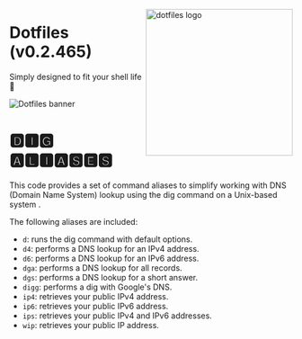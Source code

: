 <!-- markdownlint-disable MD033 MD041 -->

<img src="https://kura.pro/dotfiles/v2/images/logos/dotfiles.svg"
alt="dotfiles logo" width="261" align="right" />

<!-- markdownlint-enable MD033 MD041 -->

# Dotfiles (v0.2.465)

Simply designed to fit your shell life 🐚

![Dotfiles banner][banner]

# 🅳🅸🅶 🅰🅻🅸🅰🆂🅴🆂

This code provides a set of command aliases to simplify working with DNS
(Domain Name System) lookup using the dig command on a Unix-based system
.

The following aliases are included:

- `d`: runs the dig command with default options.
- `d4`: performs a DNS lookup for an IPv4 address.
- `d6`: performs a DNS lookup for an IPv6 address.
- `dga`: performs a DNS lookup for all records.
- `dgs`: performs a DNS lookup for a short answer.
- `digg`: performs a dig with Google's DNS.
- `ip4`: retrieves your public IPv4 address.
- `ip6`: retrieves your public IPv6 address.
- `ips`: retrieves your public IPv4 and IPv6 addresses.
- `wip`: retrieves your public IP address.

[banner]: https://kura.pro/dotfiles/v2/images/titles/title-dotfiles.svg

